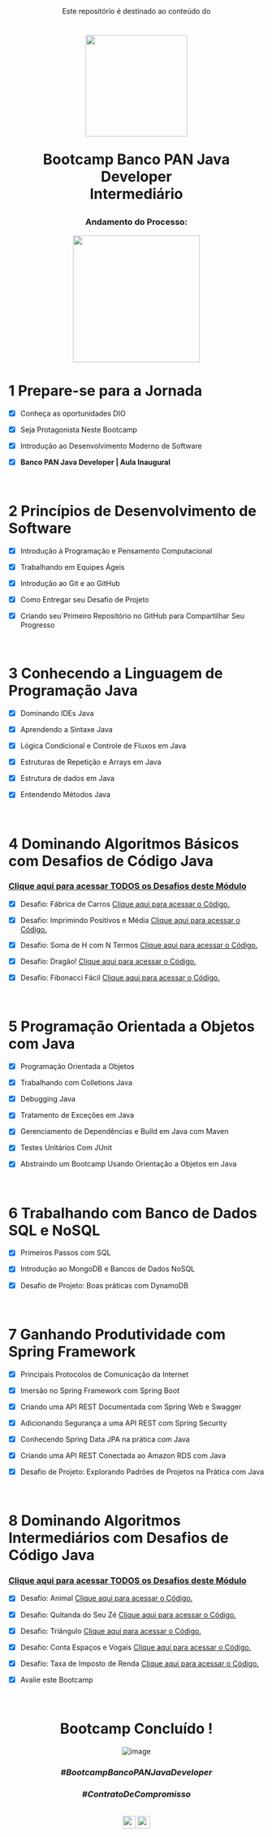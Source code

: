 <div align="center">
Este repositório é destinado ao conteúdo do 



<h1><img height="200vh" src="https://hermes.digitalinnovation.one/tracks/608ecefd-1d10-42ea-9f58-3e7a4548ab3e.png">

Bootcamp Banco PAN Java Developer <br/> Intermediário</h1>

<h3> Andamento do Processo:</h3>

<img height="250vh" src="https://camo.githubusercontent.com/7eb44783ce417ae7261fbcea3b9aa6a71a281326b36e62becd958a685e3b3ab0/68747470733a2f2f6d69726f2e6d656469756d2e636f6d2f6d61782f3634302f312a6c684f617833635a4154475a774568473075545952412e676966">

</div>

# 1 Prepare-se para a Jornada

  - [x] Conheça as oportunidades DIO

  - [x] Seja Protagonista Neste Bootcamp

  - [x] Introdução ao Desenvolvimento Moderno de Software 

  - [x] **Banco PAN Java Developer | Aula Inaugural**

  <br/>

# 2 Princípios de Desenvolvimento de Software

  - [x] Introdução à Programação e Pensamento Computacional

  - [x] Trabalhando em Equipes Ágeis

  - [x] Introdução ao Git e ao GitHub
  
  - [x] Como Entregar seu Desafio de Projeto
	
  - [x] Criando seu`Primeiro Repositório no GitHub para Compartilhar Seu Progresso

  <br/>

# 3 Conhecendo a Linguagem de Programação Java

  - [x] Dominando IDEs Java

  - [x] Aprendendo a Sintaxe Java

  - [x] Lógica Condicional e Controle de Fluxos em Java 

  - [x] Estruturas de Repetição e Arrays em Java
  
  - [x] Estrutura de dados em Java
  
  - [x] Entendendo Métodos Java

 <br/>

 # 4 Dominando Algoritmos Básicos com Desafios de Código Java

### [Clique aqui para acessar TODOS os Desafios deste Módulo](https://github.com/Carloscam98/Bootcamp-Java-BancoPan-Dio/tree/main/desafios)

  - [x] Desafio: Fábrica de Carros [Clique aqui para acessar o Código.](https://github.com/Carloscam98/Bootcamp-Java-BancoPan-Dio/tree/main/desafios/um)

  - [x] Desafio: Imprimindo Positivos e Média [Clique aqui para acessar o Código.](https://github.com/Carloscam98/Bootcamp-Java-BancoPan-Dio/tree/main/desafios/dois)

  - [x] Desafio: Soma de H com N Termos [Clique aqui para acessar o Código.](https://github.com/Carloscam98/Bootcamp-Java-BancoPan-Dio/tree/main/desafios/tres)

  - [x] Desafio: Dragão! [Clique aqui para acessar o Código.](https://github.com/Carloscam98/Bootcamp-Java-BancoPan-Dio/tree/main/desafios/quatro)

  - [x] Desafio: Fibonacci Fácil [Clique aqui para acessar o Código.](https://github.com/Carloscam98/Bootcamp-Java-BancoPan-Dio/tree/main/desafios/cinco)

 <br/>

 # 5 Programação Orientada a Objetos com Java

  - [x] Programação Orientada a Objetos

  - [x] Trabalhando com Colletions Java

  - [x] Debugging Java

  - [x] Tratamento de Exceções em Java

  - [x] Gerenciamento de Dependências e Build em Java com Maven

  - [x] Testes Unitários Com JUnit
  
  - [x] Abstraindo um Bootcamp Usando Orientação a Objetos em Java

 <br/>

  # 6 Trabalhando com Banco de Dados SQL e NoSQL

  - [x] Primeiros Passos com SQL

  - [x] Introdução ao MongoDB e Bancos de Dados NoSQL

  - [x] Desafio de Projeto: Boas práticas com DynamoDB

 <br/>

   # 7 Ganhando Produtividade com Spring Framework

  - [x] Principais Protocolos de Comunicação da Internet

  - [x] Imersão no Spring Framework com Spring Boot

  - [x] Criando uma API REST Documentada com Spring Web e Swagger

  - [x] Adicionando Segurança a uma API REST com Spring Security
  
  - [x] Conhecendo Spring Data JPA na prática com Java
  
  - [x] Criando uma API REST Conectada ao Amazon RDS com Java

  - [x] Desafio de Projeto: Explorando Padrões de Projetos na Prática com Java

 <br/>

   # 8 Dominando Algoritmos Intermediários com Desafios de Código Java

### [Clique aqui para acessar TODOS os Desafios deste Módulo](https://github.com/Carloscam98/Bootcamp-Java-BancoPan-Dio/tree/main/desafiosintermediarios)

  - [x] Desafio: Animal [Clique aqui para acessar o Código.](https://github.com/Carloscam98/Bootcamp-Java-BancoPan-Dio/tree/main/desafiosintermediarios/um)

  - [x] Desafio: Quitanda do Seu Zé [Clique aqui para acessar o Código.](https://github.com/Carloscam98/Bootcamp-Java-BancoPan-Dio/tree/main/desafiosintermediarios/dois)

  - [x] Desafio: Triângulo [Clique aqui para acessar o Código.](https://github.com/Carloscam98/Bootcamp-Java-BancoPan-Dio/tree/main/desafiosintermediarios/tres)

  - [x] Desafio: Conta Espaços e Vogais [Clique aqui para acessar o Código.](https://github.com/Carloscam98/Bootcamp-Java-BancoPan-Dio/tree/main/desafiosintermediarios/quatro)
  
  - [x] Desafio: Taxa de Imposto de Renda [Clique aqui para acessar o Código.](https://github.com/Carloscam98/Bootcamp-Java-BancoPan-Dio/tree/main/desafiosintermediarios/cinco) 

  - [x] Avalie este Bootcamp

 <br/>

<div align="center">

# Bootcamp Concluído !

![image](https://user-images.githubusercontent.com/114948535/233203006-7f2902dd-ddba-4488-8432-9f87095ae757.png)

### _#BootcampBancoPANJavaDeveloper_

### _#ContratoDeCompromisso_

  <br><a href="https://www.linkedin.com/in/carlosamorato/" target="_blank"><img height="25vh" src="https://github.com/leticiapalaro/leticiapalaro/blob/main/linkedin.png?raw=true" target="_blank"></a>
  <a href = "mailto:morato.acarlos@gmail.com"><img height="25vh" src="https://github.com/leticiapalaro/leticiapalaro/blob/main/contato.png?raw=true" target="_blank"></a><br>

</div>

